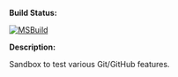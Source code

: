 **Build Status:**

[![MSBuild](https://github.com/sammyfreg/hello-world/actions/workflows/msbuild.yml/badge.svg?branch=master)](https://github.com/sammyfreg/hello-world/actions/workflows/msbuild.yml)



**Description:**

Sandbox to test various Git/GitHub features.
